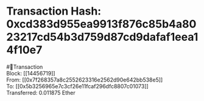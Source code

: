
Transaction Hash: 0xcd383d955ea9913f876c85b4a8023217cd54b3d759d87cd9dafaf1eea14f10e7
====================================================================================
  
#💸Transaction  
Block: [[14456719]]  
From: [[0x7f268357a8c2552623316e2562d90e642bb538e5]]  
To: [[0x5b3256965e7c3cf26e11fcaf296dfc8807c01073]]  
Transferred: 0.011875 Ether
